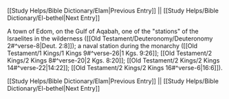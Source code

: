 [[Study Helps/Bible Dictionary/Elam|Previous Entry]]  ||  [[Study Helps/Bible Dictionary/El-bethel|Next Entry]]

 A town of Edom, on the Gulf of Aqabah, one of the "stations" of the Israelites in the wilderness ([[Old Testament/Deuteronomy/Deuteronomy 2#^verse-8|Deut. 2:8]]); a naval station during the monarchy ([[Old Testament/1 Kings/1 Kings 9#^verse-26|1 Kgs. 9:26]]; [[Old Testament/2 Kings/2 Kings 8#^verse-20|2 Kgs. 8:20]]; [[Old Testament/2 Kings/2 Kings 14#^verse-22|14:22]]; [[Old Testament/2 Kings/2 Kings 16#^verse-6|16:6]]).

[[Study Helps/Bible Dictionary/Elam|Previous Entry]]  ||  [[Study Helps/Bible Dictionary/El-bethel|Next Entry]]